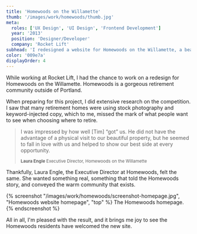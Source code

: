 ```yaml
---
title: 'Homewoods on the Willamette'
thumb: '/images/work/homewoods/thumb.jpg'
meta:
  roles: ['UX Design', 'UI Design', 'Frontend Development']
  year: '2013'
  position: 'Designer/Developer'
  company: 'Rocket Lift'
subhead: 'I redesigned a website for Homewoods on the Willamette, a beautiful retirement community just outside of Portland.'
color: '009e7a'
displayOrder: 4
---
```


While working at Rocket Lift, I had the chance to work on a redesign for Homewoods on the Willamette. Homewoods is a gorgeous retirement community outside of Portland.

When preparing for this project, I did extensive research on the competition. I saw that many retirement homes were using stock photography and keyword-injected copy, which to me, missed the mark of what people want to see when choosing where to retire. 

<blockquote class="pullquote">
  <p>I was impressed by how well [Tim] “got” us. He did not have the advantage of a physical visit to our beautiful property, but he seemed to fall in love with us and helped to show our best side at every opportunity.</p>
  
  <small><strong>Laura Engle</strong> Executive Director, Homewoods on the Willamette</small>
</blockquote>

Thankfully, Laura Engle, the Executive Director at Homewoods, felt the same. She wanted something real, something that told the Homewoods story, and conveyed the warm community that exists.

{% screenshot "/images/work/homewoods/screenshot-homepage.jpg", "Homewoods website homepage", "top" %}
The Homewoods homepage.
{% endscreenshot %}

All in all, I'm pleased with the result, and it brings me joy to see the Homewoods residents have welcomed the new site.
